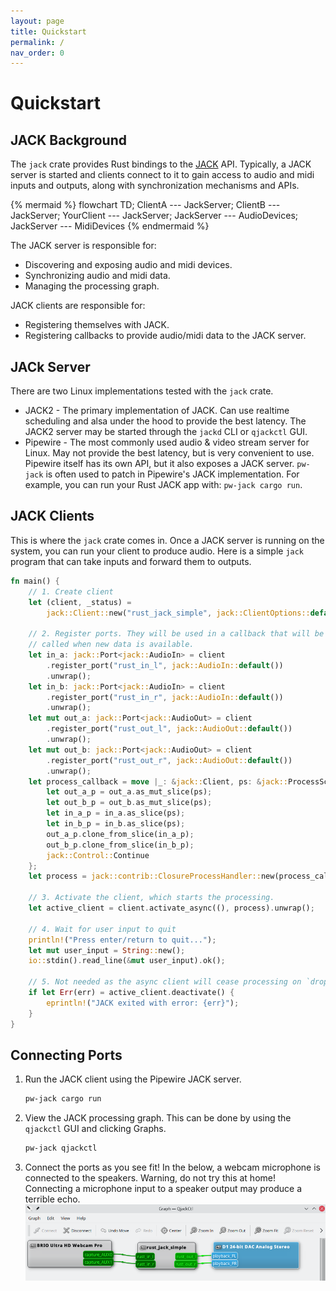 ```yaml
---
layout: page
title: Quickstart
permalink: /
nav_order: 0
---
```


# Quickstart

## JACK Background

The `jack` crate provides Rust bindings to the [JACK](http://jackaudio.org)
API. Typically, a JACK server is started and clients connect to it to gain
access to audio and midi inputs and outputs, along with synchronization
mechanisms and APIs.

{% mermaid %}
flowchart TD;
    ClientA --- JackServer;
    ClientB --- JackServer;
    YourClient --- JackServer;
    JackServer --- AudioDevices;
    JackServer --- MidiDevices
{% endmermaid %}

The JACK server is responsible for:
- Discovering and exposing audio and midi devices.
- Synchronizing audio and midi data.
- Managing the processing graph.

JACK clients are responsible for:
- Registering themselves with JACK.
- Registering callbacks to provide audio/midi data to the JACK server.

## JACk Server

There are two Linux implementations tested with the `jack` crate.

- JACK2 - The primary implementation of JACK. Can use realtime scheduling and
  alsa under the hood to provide the best latency. The JACK2 server may be
  started through the `jackd` CLI or `qjackctl` GUI.
- Pipewire - The most commonly used audio & video stream server for Linux. May
  not provide the best latency, but is very convenient to use. Pipewire itself
  has its own API, but it also exposes a JACK server. `pw-jack` is often used to
  patch in Pipewire's JACK implementation. For example, you can run your Rust
  JACK app with: `pw-jack cargo run`.

## JACK Clients

This is where the `jack` crate comes in. Once a JACK server is running on the
system, you can run your client to produce audio. Here is a simple `jack`
program that can take inputs and forward them to outputs.

```rust
fn main() {
    // 1. Create client
    let (client, _status) =
        jack::Client::new("rust_jack_simple", jack::ClientOptions::default()).unwrap();

    // 2. Register ports. They will be used in a callback that will be
    // called when new data is available.
    let in_a: jack::Port<jack::AudioIn> = client
        .register_port("rust_in_l", jack::AudioIn::default())
        .unwrap();
    let in_b: jack::Port<jack::AudioIn> = client
        .register_port("rust_in_r", jack::AudioIn::default())
        .unwrap();
    let mut out_a: jack::Port<jack::AudioOut> = client
        .register_port("rust_out_l", jack::AudioOut::default())
        .unwrap();
    let mut out_b: jack::Port<jack::AudioOut> = client
        .register_port("rust_out_r", jack::AudioOut::default())
        .unwrap();
    let process_callback = move |_: &jack::Client, ps: &jack::ProcessScope| -> jack::Control {
        let out_a_p = out_a.as_mut_slice(ps);
        let out_b_p = out_b.as_mut_slice(ps);
        let in_a_p = in_a.as_slice(ps);
        let in_b_p = in_b.as_slice(ps);
        out_a_p.clone_from_slice(in_a_p);
        out_b_p.clone_from_slice(in_b_p);
        jack::Control::Continue
    };
    let process = jack::contrib::ClosureProcessHandler::new(process_callback);

    // 3. Activate the client, which starts the processing.
    let active_client = client.activate_async((), process).unwrap();

    // 4. Wait for user input to quit
    println!("Press enter/return to quit...");
    let mut user_input = String::new();
    io::stdin().read_line(&mut user_input).ok();

    // 5. Not needed as the async client will cease processing on `drop`.
    if let Err(err) = active_client.deactivate() {
        eprintln!("JACK exited with error: {err}");
    }
}
```

## Connecting Ports

1. Run the JACK client using the Pipewire JACK server.
   ```sh
   pw-jack cargo run
   ```
2. View the JACK processing graph. This can be done by using the `qjackctl` GUI
   and clicking Graphs.
   ```sh
   pw-jack qjackctl
   ```
3. Connect the ports as you see fit! In the below, a webcam microphone is
   connected to the speakers. Warning, do not try this at home! Connecting a
   microphone input to a speaker output may produce a terrible echo.
   ![Connecting ports in QJackCtl.](qjackctl.png)
